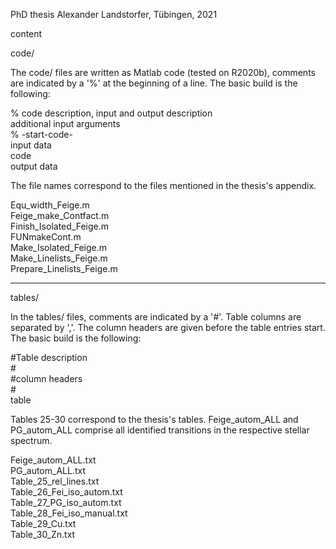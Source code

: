 PhD thesis Alexander Landstorfer, Tübingen, 2021


content



code/

The code/ files are written as Matlab code (tested on R2020b), comments are indicated 
by a '%' at the beginning of a line. The basic build is the following:

% code description, input and output description  
additional input arguments  
% -start-code-  
input data  
code  
output data  

The file names correspond to the files mentioned in the thesis's appendix.


Equ_width_Feige.m  
Feige_make_Contfact.m  
Finish_Isolated_Feige.m  
FUNmakeCont.m  
Make_Isolated_Feige.m  
Make_Linelists_Feige.m  
Prepare_Linelists_Feige.m

-------------------------------------------------------------------------------------

tables/

In the tables/ files, comments are indicated by a '#'. Table columns are separated 
by ','. The column headers are given before the table entries start. The basic build 
is the following:

#Table description  
#<br>
#column headers  
#<br>
table  

Tables 25-30 correspond to the thesis's tables. Feige_autom_ALL and PG_autom_ALL 
comprise all identified transitions in the respective stellar spectrum.


Feige_autom_ALL.txt  
PG_autom_ALL.txt  
Table_25_rel_lines.txt  
Table_26_Fei_iso_autom.txt  
Table_27_PG_iso_autom.txt  
Table_28_Fei_iso_manual.txt  
Table_29_Cu.txt  
Table_30_Zn.txt

